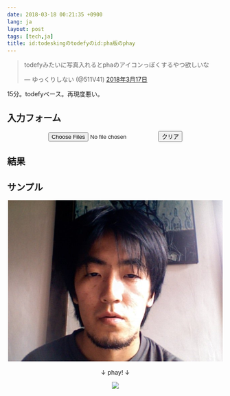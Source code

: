 ```yaml
---
date: 2018-03-18 00:21:35 +0900
lang: ja
layout: post
tags: [tech,ja]
title: id:todeskingのtodefyのid:pha版のphay
---
```

<blockquote class="twitter-tweet" data-lang="ja"><p lang="ja" dir="ltr">todefyみたいに写真入れるとphaのアイコンっぽくするやつ欲しいな</p>&mdash; ゆっくりしない (@511V41) <a href="https://twitter.com/511V41/status/974941019530715136?ref_src=twsrc%5Etfw">2018年3月17日</a></blockquote>
<script async src="https://platform.twitter.com/widgets.js" charset="utf-8"></script>

15分。todefyベース。再現度悪い。

## 入力フォーム

<div id="console" style="text-align: center">
    <input type="file" id="upload-input" accept="image/*" multiple>
    <button id="clear-btn" onclick="phayClear();">クリア</button>
</div>

## 結果

<div id="result" style="text-align: center">
</div>

## サンプル

<div class="phay-pair" style="text-align: center">
    <img class="source" src="/assets/images/entry/2018-03-18/pha.jpg" onload="phay()" style="width: 500px; height: auto; margin: auto"/>
    <p>↓ phay! ↓</p>
    <img class="phaied" src="#" style="width: 500px; height: auto; margin: auto">
</div>

<canvas id="canvas" style="display:none;"></canvas>
<script>
const upload_input = document.querySelector('#upload-input');
const result = document.querySelector('#result');

upload_input.addEventListener('change', () => {
    const files = upload_input.files;
    if (!files.length) return;

    const show_images = [];
    for (let file of files) {
        show_images.push(
            loadImage(URL.createObjectURL(file))
                .then(img => appendEntry(img))
        );
    }

    Promise.all(show_images).then(() => phay());
});

const loadImage = (src) => {
    return new Promise((resolve, reject) => {
        const img = new Image();
        img.src = src;
        img.style.width = '500px';
        img.style.height = 'auto';
        img.style.margin = 'auto'
        if (img.complete) {
            resolve(img);
        } else {
            img.addEventListener('load', () => resolve(img));
            img.addEventListener('error', () => reject(img));
        }
    });
};

const appendEntry = (img) => {
    result.appendChild(makeEntry(img));
};

const makeEntry = (img) => {
    img.className = 'source';
    const parent = document.createElement('div');
    parent.className = 'phay-pair';
    const marker = document.createElement('p');
    marker.textContent = '↓ phay! ↓';
    const phaied = new Image();
    phaied.className = 'phaied';
    phaied.src = '#';
    phaied.style.width = '500px';
    phaied.style.height = 'auto';
    phaied.style.margin = 'auto';
    parent.appendChild(img);
    parent.appendChild(marker);
    parent.appendChild(phaied);
    return parent;
};

const phayClear = () => {
    result.textContent = '';
};

const phay = () => {
    const size = 500;
    const diff = 25;
    const alpha = 0.5;

    const canvas = document.getElementById('canvas');
    const ctx = canvas.getContext('2d');

    document.querySelectorAll('.phay-pair').forEach((parent) => {
        const source = parent.querySelector('img.source');
        const phaied = parent.querySelector('img.phaied');

        canvas.width = source.naturalWidth;
        canvas.height = source.naturalHeight;

        if (phaied.src && phaied.src.substr(-1,1) != '#') return;

        ctx.globalAlpha = alpha;
        ctx.drawImage(source, -diff, 0);
        ctx.drawImage(source, 0, 0);
        ctx.drawImage(source, diff, 0);
        phaied.src = canvas.toDataURL();
    });
};
</script>
